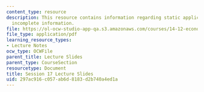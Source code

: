 ```yaml
---
content_type: resource
description: This resource contains information regarding static applications wth
  incomplete information.
file: https://ol-ocw-studio-app-qa.s3.amazonaws.com/courses/14-12-economic-applications-of-game-theory-fall-2012/297ac916c057ab6d8183d2b740a4ed1a_MIT14_12F12_slides17.pdf
file_type: application/pdf
learning_resource_types:
- Lecture Notes
ocw_type: OCWFile
parent_title: Lecture Slides
parent_type: CourseSection
resourcetype: Document
title: Session 17 Lecture Slides
uid: 297ac916-c057-ab6d-8183-d2b740a4ed1a
---
```

